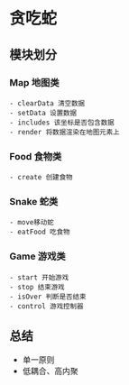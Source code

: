 # 贪吃蛇
## 模块划分
### Map 地图类
    - clearData 清空数据
    - setData 设置数据
    - includes 该坐标是否包含数据
    - render 将数据渲染在地图元素上

### Food 食物类
    - create 创建食物

### Snake 蛇类
    - move移动蛇
    - eatFood 吃食物

### Game 游戏类
    - start 开始游戏
    - stop 结束游戏
    - isOver 判断是否结束
    - control 游戏控制器
## 总结
- 单一原则
- 低耦合、高内聚